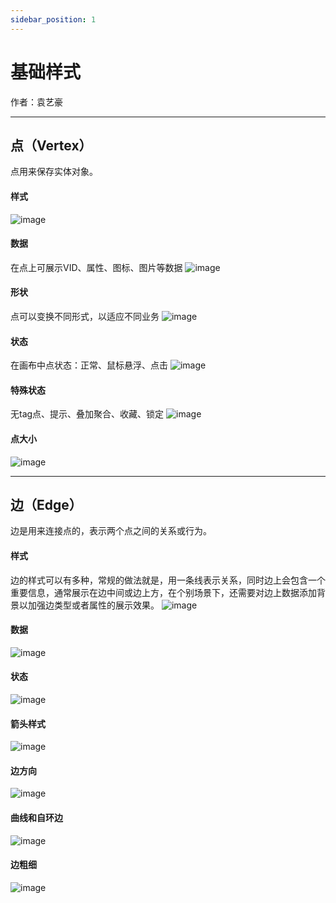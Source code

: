 ```yaml
---
sidebar_position: 1
---
```


# 基础样式

作者：袁艺豪

----

## 点（Vertex）
点用来保存实体对象。

#### 样式
![image](https://github.com/yyh0808/blog-graphdocs/raw/master/img/graph003.png)

#### 数据
在点上可展示VID、属性、图标、图片等数据
![image](https://github.com/yyh0808/blog-graphdocs/raw/master/img/graph011.png)

#### 形状
点可以变换不同形式，以适应不同业务
![image](https://github.com/yyh0808/blog-graphdocs/raw/master/img/graph002.png)

#### 状态
在画布中点状态：正常、鼠标悬浮、点击
![image](https://github.com/yyh0808/blog-graphdocs/raw/master/img/graph001.png)

#### 特殊状态
无tag点、提示、叠加聚合、收藏、锁定
![image](https://github.com/yyh0808/blog-graphdocs/raw/master/img/graph010.png)

#### 点大小
![image](https://github.com/yyh0808/blog-graphdocs/raw/master/img/graph013.png)


----

## 边（Edge）
边是用来连接点的，表示两个点之间的关系或行为。

#### 样式
边的样式可以有多种，常规的做法就是，用一条线表示关系，同时边上会包含一个重要信息，通常展示在边中间或边上方，在个别场景下，还需要对边上数据添加背景以加强边类型或者属性的展示效果。
![image](https://github.com/yyh0808/blog-graphdocs/raw/master/img/graph006.png)

#### 数据
![image](https://github.com/yyh0808/blog-graphdocs/raw/master/img/graph012.png)

#### 状态
![image](https://github.com/yyh0808/blog-graphdocs/raw/master/img/graph004.png)

#### 箭头样式
![image](https://github.com/yyh0808/blog-graphdocs/raw/master/img/graph007.png)

#### 边方向
![image](https://github.com/yyh0808/blog-graphdocs/raw/master/img/graph008.png)

#### 曲线和自环边
![image](https://github.com/yyh0808/blog-graphdocs/raw/master/img/graph009.png)

#### 边粗细
![image](https://github.com/yyh0808/blog-graphdocs/raw/master/img/graph014.png)
